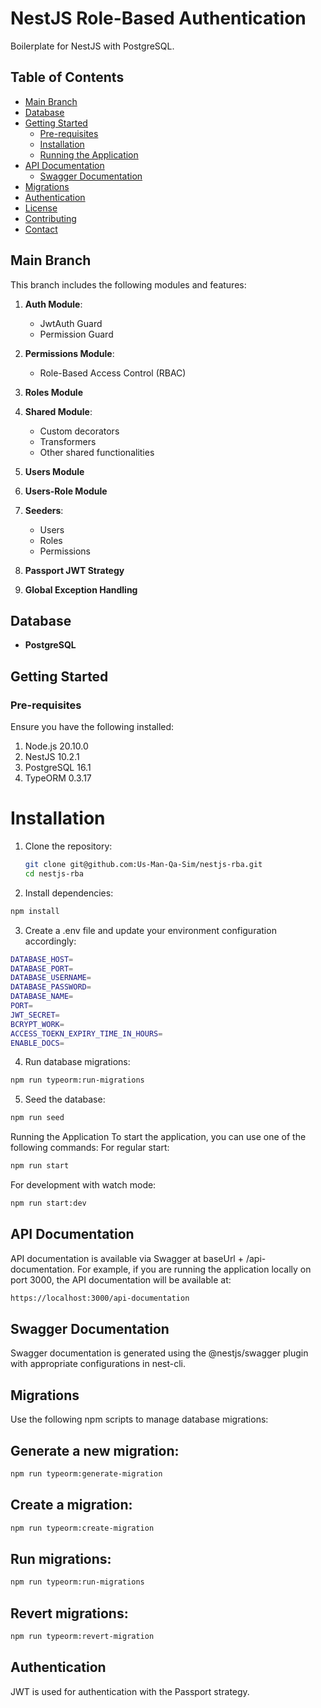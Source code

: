 # NestJS Role-Based Authentication

Boilerplate for NestJS with PostgreSQL.

## Table of Contents

- [Main Branch](#main-branch)
- [Database](#database)
- [Getting Started](#getting-started)
  - [Pre-requisites](#pre-requisites)
  - [Installation](#installation)
  - [Running the Application](#running-the-application)
- [API Documentation](#api-documentation)
  - [Swagger Documentation](#swagger-documentation)
- [Migrations](#migrations)
- [Authentication](#authentication)
- [License](#license)
- [Contributing](#contributing)
- [Contact](#contact)

## Main Branch

This branch includes the following modules and features:

1. **Auth Module**:

   - JwtAuth Guard
   - Permission Guard

2. **Permissions Module**:

   - Role-Based Access Control (RBAC)

3. **Roles Module**

4. **Shared Module**:

   - Custom decorators
   - Transformers
   - Other shared functionalities

5. **Users Module**

6. **Users-Role Module**

7. **Seeders**:

   - Users
   - Roles
   - Permissions

8. **Passport JWT Strategy**

9. **Global Exception Handling**

## Database

- **PostgreSQL**

## Getting Started

### Pre-requisites

Ensure you have the following installed:

1. Node.js 20.10.0
2. NestJS 10.2.1
3. PostgreSQL 16.1
4. TypeORM 0.3.17

# Installation

1. Clone the repository:

   ```sh
   git clone git@github.com:Us-Man-Qa-Sim/nestjs-rba.git
   cd nestjs-rba
   ```

2. Install dependencies:

```sh
npm install
```

3.  Create a .env file and update your environment configuration accordingly:

```sh
DATABASE_HOST=
DATABASE_PORT=
DATABASE_USERNAME=
DATABASE_PASSWORD=
DATABASE_NAME=
PORT=
JWT_SECRET=
BCRYPT_WORK=
ACCESS_TOEKN_EXPIRY_TIME_IN_HOURS=
ENABLE_DOCS=
```

4. Run database migrations:

```sh
npm run typeorm:run-migrations
```

5. Seed the database:

```sh
npm run seed
```

Running the Application
To start the application, you can use one of the following commands:
For regular start:

```sh
npm run start
```

For development with watch mode:

```sh
npm run start:dev
```

## API Documentation

API documentation is available via Swagger at baseUrl + /api-documentation. For example, if you are running the application locally on port 3000, the API documentation will be available at:

```sh
https://localhost:3000/api-documentation
```

## Swagger Documentation

Swagger documentation is generated using the @nestjs/swagger plugin with appropriate configurations in nest-cli.

## Migrations

Use the following npm scripts to manage database migrations:

## Generate a new migration:

```sh
npm run typeorm:generate-migration
```

## Create a migration:

```sh
npm run typeorm:create-migration
```

## Run migrations:

```sh
npm run typeorm:run-migrations
```

## Revert migrations:

```sh
npm run typeorm:revert-migration
```

## Authentication

JWT is used for authentication with the Passport strategy.
